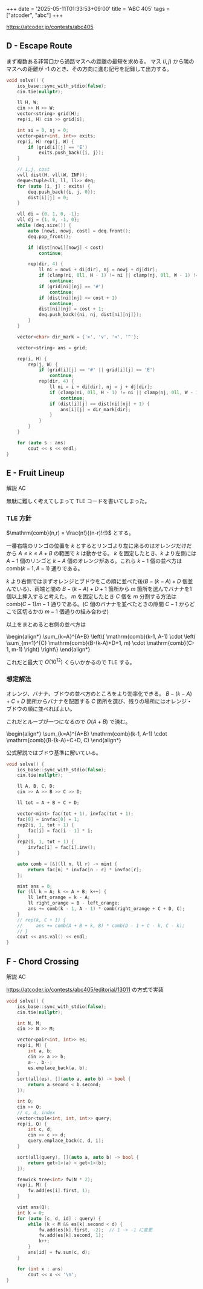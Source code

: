 +++
date = '2025-05-11T01:33:53+09:00'
title = 'ABC 405'
tags = ["atcoder", "abc"]
+++

<https://atcoder.jp/contests/abc405>

## D - Escape Route

まず複数ある非常口から通路マスへの距離の最短を求める。
マス $(i,j)$ から隣のマスへの距離が -1 のとき、その方向に進む記号を記録して出力する。

```cpp
void solve() {
    ios_base::sync_with_stdio(false);
    cin.tie(nullptr);

    ll H, W;
    cin >> H >> W;
    vector<string> grid(H);
    rep(i, H) cin >> grid[i];

    int si = 0, sj = 0;
    vector<pair<int, int>> exits;
    rep(i, H) rep(j, W) {
        if (grid[i][j] == 'E')
            exits.push_back({i, j});
    }

    // i,j, cost
    vvll dist(H, vll(W, INF));
    deque<tuple<ll, ll, ll>> deq;
    for (auto [i, j] : exits) {
        deq.push_back({i, j, 0});
        dist[i][j] = 0;
    }

    vll di = {0, 1, 0, -1};
    vll dj = {1, 0, -1, 0};
    while (deq.size()) {
        auto [nowi, nowj, cost] = deq.front();
        deq.pop_front();

        if (dist[nowi][nowj] < cost)
            continue;

        rep(dir, 4) {
            ll ni = nowi + di[dir], nj = nowj + dj[dir];
            if (clamp(ni, 0ll, H - 1) != ni || clamp(nj, 0ll, W - 1) != nj)
                continue;
            if (grid[ni][nj] == '#')
                continue;
            if (dist[ni][nj] <= cost + 1)
                continue;
            dist[ni][nj] = cost + 1;
            deq.push_back({ni, nj, dist[ni][nj]});
        }
    }

    vector<char> dir_mark = {'>', 'v', '<', '^'};

    vector<string> ans = grid;

    rep(i, H) {
        rep(j, W) {
            if (grid[i][j] == '#' || grid[i][j] == 'E')
                continue;
            rep(dir, 4) {
                ll ni = i + di[dir], nj = j + dj[dir];
                if (clamp(ni, 0ll, H - 1) != ni || clamp(nj, 0ll, W - 1) != nj)
                    continue;
                if (dist[i][j] == dist[ni][nj] + 1) {
                    ans[i][j] = dir_mark[dir];
                }
            }
        }
    }

    for (auto s : ans)
        cout << s << endl;
}
```

## E - Fruit Lineup

解説 AC

無駄に難しく考えてしまって TLE コードを書いてしまった。

### TLE 方針

$\mathrm{comb}(n,r) = \frac{n!}{(n-r)!r!}$ とする。

一番右端のリンゴの位置を $k$ とするとリンゴより左に来るのはオレンジだけだから $A \leq k \leq A+B$ の範囲で $k$ は動かせる。
$k$ を固定したとき、$k$ より左側には $A-1$ 個のリンゴと $k-A$ 個のオレンジがある。これら $k-1$ 個の並べ方は $\mathrm{comb}(k-1, A-1)$ 通りである。

$k$ より右側ではまずオレンジとブドウをこの順に並べた後($B-(k-A) + D$ 個並んでいる)、両端と間の $B-(k-A)+D+1$ 箇所から $m$ 箇所を選んでバナナを1個以上挿入すると考えた。
$m$ を固定したとき $C$ 個を $m$ 分割する方法は $\mathrm{comb}(C-1){m-1}$ 通りである。($C$ 個のバナナを並べたときの隙間 $C-1$ からどこで区切るかの $m-1$ 個通りの組み合わせ)

以上をまとめると右側の並べ方は

<!-- dprint-ignore -->
\begin{align*}
    \sum_{k=A}^{A+B} \left\\{ \mathrm{comb}(k-1, A-1) \cdot \left( \sum_{m=1}^{C} \mathrm{comb}(B-(k-A)+D+1, m) \cdot \mathrm{comb}(C-1, m-1) \right) \right\\}
\end{align*}

これだと最大で $O(10^{12})$ くらいかかるので TLE する。

### 想定解法

オレンジ、バナナ、ブドウの並べ方のところをより効率化できる。
$B-(k-A)+C+D$ 箇所からバナナを配置する $C$ 箇所を選び、残りの場所にはオレンジ・ブドウの順に並べればよい。

これだとループが一つになるので $O(A+B)$ で済む。

<!-- dprint-ignore -->
\begin{align*}
    \sum_{k=A}^{A+B} \mathrm{comb}(k-1, A-1) \cdot \mathrm{comb}(B-(k-A)+C+D, C)
\end{align*}

公式解説ではブドウ基準に解いている。

```cpp
void solve() {
    ios_base::sync_with_stdio(false);
    cin.tie(nullptr);

    ll A, B, C, D;
    cin >> A >> B >> C >> D;

    ll tot = A + B + C + D;

    vector<mint> fac(tot + 1), invfac(tot + 1);
    fac[0] = invfac[0] = 1;
    rep2(i, 1, tot + 1) {
        fac[i] = fac[i - 1] * i;
    }
    rep2(i, 1, tot + 1) {
        invfac[i] = fac[i].inv();
    }

    auto comb = [&](ll n, ll r) -> mint {
        return fac[n] * invfac[n - r] * invfac[r];
    };

    mint ans = 0;
    for (ll k = A; k <= A + B; k++) {
        ll left_orange = k - A;
        ll right_orange = B - left_orange;
        ans += comb(k - 1, A - 1) * comb(right_orange + C + D, C);
    }
    // rep(k, C + 1) {
    //     ans += comb(A + B + k, B) * comb(D - 1 + C - k, C - k);
    // }
    cout << ans.val() << endl;
}
```

## F - Chord Crossing

解説 AC

<https://atcoder.jp/contests/abc405/editorial/13011> の方式で実装

```cpp
void solve() {
    ios_base::sync_with_stdio(false);
    cin.tie(nullptr);

    int N, M;
    cin >> N >> M;

    vector<pair<int, int>> es;
    rep(i, M) {
        int a, b;
        cin >> a >> b;
        a--, b--;
        es.emplace_back(a, b);
    }
    sort(all(es), [](auto a, auto b) -> bool {
        return a.second < b.second;
    });

    int Q;
    cin >> Q;
    // c, d, index
    vector<tuple<int, int, int>> query;
    rep(i, Q) {
        int c, d;
        cin >> c >> d;
        query.emplace_back(c, d, i);
    }

    sort(all(query), [](auto a, auto b) -> bool {
        return get<1>(a) < get<1>(b);
    });

    fenwick_tree<int> fw(N * 2);
    rep(i, M) {
        fw.add(es[i].first, 1);
    }

    vint ans(Q);
    int k = 0;
    for (auto [c, d, id] : query) {
        while (k < M && es[k].second < d) {
            fw.add(es[k].first, -2);  // 1 -> -1 に変更
            fw.add(es[k].second, 1);
            k++;
        }
        ans[id] = fw.sum(c, d);
    }

    for (int x : ans)
        cout << x << '\n';
}
```
